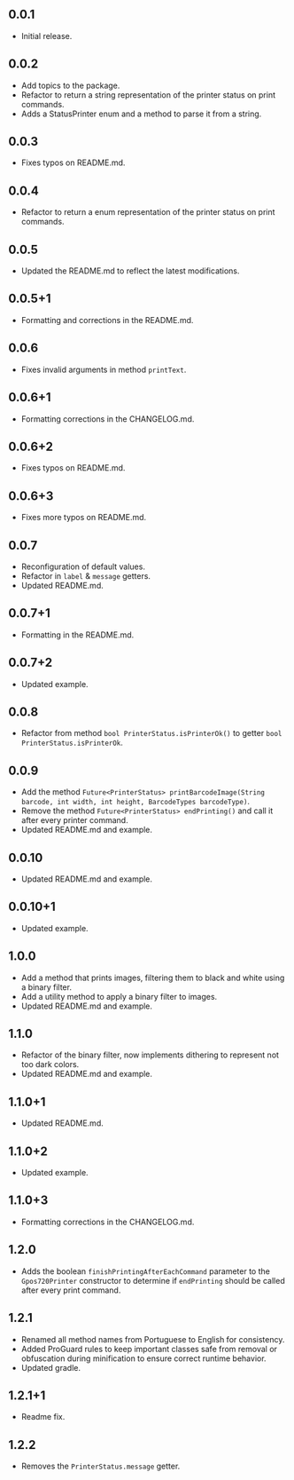 ## 0.0.1

* Initial release.

## 0.0.2

* Add topics to the package.
* Refactor to return a string representation of the printer status on print commands.
* Adds a StatusPrinter enum and a method to parse it from a string.

## 0.0.3

* Fixes typos on README.md.

## 0.0.4

* Refactor to return a enum representation of the printer status on print commands.

## 0.0.5

* Updated the README.md to reflect the latest modifications.

## 0.0.5+1

* Formatting and corrections in the README.md.

## 0.0.6

* Fixes invalid arguments in method <code>printText</code>.

## 0.0.6+1

* Formatting corrections in the CHANGELOG.md.

## 0.0.6+2

* Fixes typos on README.md.

## 0.0.6+3

* Fixes more typos on README.md.

## 0.0.7

* Reconfiguration of default values.
* Refactor in <code>label</code> & <code>message</code> getters.
* Updated README.md.

## 0.0.7+1

* Formatting in the README.md.

## 0.0.7+2

* Updated example.

## 0.0.8

* Refactor from method <code>bool PrinterStatus.isPrinterOk()</code> to getter <code>bool PrinterStatus.isPrinterOk</code>.

## 0.0.9

* Add the method `Future<PrinterStatus> printBarcodeImage(String barcode, int width, int height, BarcodeTypes barcodeType)`.
* Remove the method `Future<PrinterStatus> endPrinting()` and call it after every printer command.
* Updated README.md and example.

## 0.0.10

* Updated README.md and example.

## 0.0.10+1

* Updated example.

## 1.0.0

* Add a method that prints images, filtering them to black and white using a binary filter.
* Add a utility method to apply a binary filter to images.
* Updated README.md and example.

## 1.1.0

* Refactor of the binary filter, now implements dithering to represent not too dark colors.
* Updated README.md and example.

## 1.1.0+1

* Updated README.md.

## 1.1.0+2

* Updated example.

## 1.1.0+3

* Formatting corrections in the CHANGELOG.md.

## 1.2.0

* Adds the boolean `finishPrintingAfterEachCommand` parameter to the `Gpos720Printer` constructor to determine if `endPrinting` should be called after every print command.

## 1.2.1

* Renamed all method names from Portuguese to English for consistency.
* Added ProGuard rules to keep important classes safe from removal or obfuscation during minification to ensure correct runtime behavior.
* Updated gradle.

## 1.2.1+1

* Readme fix.

## 1.2.2

* Removes the `PrinterStatus.message` getter.